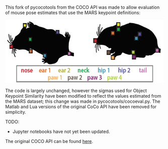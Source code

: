 This fork of pycocotools from the COCO API was made to allow evaluation of mouse pose estimates that use the MARS keypoint definitions:
<p align=center>
<img src=MARS_kpt_reference.png height=200>
</p>
The code is largely unchanged, however the sigmas used for Object Keypoint Similarity have been modified to reflect the values estimated from the MARS dataset; this change was made in pycocotools/cocoeval.py. The Matlab and Lua versions of the original CoCo API have been removed for simplicity.

TODO:
* Jupyter notebooks have not yet been updated.

The original COCO API can be found [here](https://github.com/cocodataset/cocoapi).
